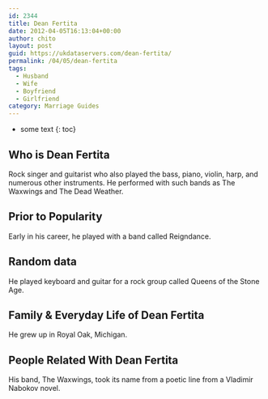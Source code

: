 ```yaml
---
id: 2344
title: Dean Fertita
date: 2012-04-05T16:13:04+00:00
author: chito
layout: post
guid: https://ukdataservers.com/dean-fertita/
permalink: /04/05/dean-fertita
tags:
  - Husband
  - Wife
  - Boyfriend
  - Girlfriend
category: Marriage Guides
---
```


* some text
{: toc}


## Who is  Dean Fertita
                  
                  
                  
Rock singer and guitarist who also played the bass, piano, violin, harp, and numerous other instruments. He performed with such bands as The Waxwings and The Dead Weather.
                  
                
                
                
## Prior to Popularity 
                  
                  
                  
Early in his career, he played with a band called Reigndance.
                  
                
                
                
## Random data 
                  
                  
                  
He played keyboard and guitar for a rock group called Queens of the Stone Age.
                  
                
                
                
## Family & Everyday Life of Dean Fertita
                  
                  
                  
He grew up in Royal Oak, Michigan.
                  
                
                
                
## People Related With  Dean Fertita
                  
                  
                  
His band, The Waxwings, took its name from a poetic line from a Vladimir Nabokov novel.
                  
                
              
            
          
          
          
    
    
  
